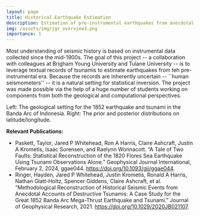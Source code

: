 ```yaml
---
layout: page
title: Historical Earthquake Estimation
description: Estimation of pre-instrumental earthquakes from anecdotal accounts
img: /assets/img/jgr_overview3.png
importance: 1
---
```


Most understanding of seismic history is based on instrumental data collected since the mid-1900s. The goal of this project -- a collaboration with colleagues at Brigham Young University and Tulane University -- is to leverage textual records of tsunamis to estimate earthquakes from teh pre-instrumental era. Because the records are inherently uncertain -- ``human seismometers'' -- it is a natural setting for statistical inversion. The project was made possible via the help of a huge number of students working on components from both the geological and computational perspectives.

<div class="row justify-content-sm-center">
    <div class="col-sm-5 mt-3 mt-md-0">
        <img class="img-fluid rounded z-depth-1" src="{{ '/assets/img/jgr_overview3.png' | relative_url }}" alt="" title="example image"/>
    </div>
    <div class="col-sm-7 mt-3 mt-md-0">
        <img class="img-fluid rounded z-depth-1" src="{{ '/assets/img/jgr_posterior.png' | relative_url }}" alt="" title="example image"/>
    </div>
</div>
<div class="caption">
    Left: The geological setting for the 1852 earthquake and tsunami in the Banda Arc of Indonesia. Right: The prior and posterior distributions on latitude/longitude.
</div>

<strong>Relevant Publications:</strong>
<ul>
<li>Paskett, Taylor, Jared P Whitehead, Ron A Harris, Claire Ashcraft, Justin A Krometis, Isaac Sorensen, and Raelynn Wonnacott. “A Tale of Two Faults: Statistical Reconstruction of the 1820 Flores Sea Earthquake Using Tsunami Observations Alone.” Geophysical Journal International, February 2, 2024, ggae044. <a href="https://doi.org/10.1093/gji/ggae044">https://doi.org/10.1093/gji/ggae044</a>.</li>
<li>Ringer, Hayden, Jared P Whitehead, Justin Krometis, Ronald A Harris, Nathan Glatt-Holtz, Spencer Giddens, Claire Ashcraft, et al. “Methodological Reconstruction of Historical Seismic Events from Anecdotal Accounts of Destructive Tsunamis: A Case Study for the Great 1852 Banda Arc Mega-Thrust Earthquake and Tsunami.” Journal of Geophysical Research, 2021. <a href="https://doi.org/10.1029/2020JB021107">https://doi.org/10.1029/2020JB021107</a>.</li>
</ul>

